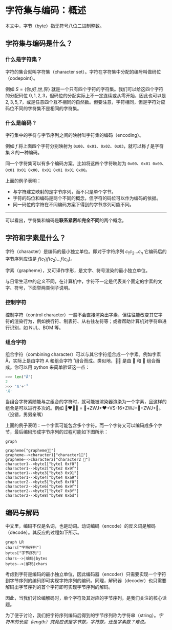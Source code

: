 # 字符集与编码：概述

本文中，字节（byte）指无符号八位二进制整数。

## 字符集与编码是什么？

### 什么是字符集？

字符的集合就叫字符集（character set）。字符在字符集中分配的编号叫做码位（codepoint）。

例如 $S=\{\text{你,好,世,界}\}$ 就是一个只有四个字符的字符集。我们可以给这四个字符的分配码位 $0,1,2,3$，但码位的分配实际上不一定连续或从零开始，因此也可以是 $2,3,5,7$，或是任意四个互不相同的自然数。但要注意，字符相同，但是字符对应码位不同的字符集不是相同的字符集。

### 什么是编码？

字符集中的字符与字节序列之间的映射叫字符集的编码（encoding）。

例如 $f$ 将上面四个字符分别映射为 `0x00`、`0x01`、`0x02`、`0x03`，就可以称 $f$ 是字符集 $S$ 的一种编码。 

同一个字符集可以有多个编码方案。比如将这四个字符映射为 `0x00`、`0x01 0x00`、`0x01 0x01 0x00`、`0x01 0x01 0x01 0x00`。

上面的例子表明：

- 与字符建立映射的是字节序列，而不只是单个字节。
- 字符的码位和编码是两个不同的概念，但字符的码位可以作为编码的依据。
- 同一码位的字符在不同编码方案下得到的字节序列可能不同。

-----

可以看出，字符集和编码是**联系紧密**却**完全不同**的两个概念。

## 字符和字素是什么？

字符（character）是编码的最小独立单位。即对于字符序列 $c_1c_2\dots c_{n}$ 它编码后的字节序列应该是 $f(c_1)f(c_2)\dots f(c_{n})$。

字素（grapheme），又可译作字形，是文字、符号渲染的最小独立单位。

与日常生活中的定义不同，在计算机中，字符不一定是代表某个固定的字素的文字、符号，下面举两类例子说明。

### 控制字符

控制字符（control character）一般不会直接渲染出字素，但往往能改变其它字符的渲染行为，例如换行符、制表符、从右往左符等；或者帮助计算机对字符串进行识别，如 NUL、BOM 等。

### 组合字符

组合字符（combining character）可以与其它字符组合成一个字素。例如字素 Å，实际上是由字符 A 和组合字符  ̊ 组合而成。类似地，👩🏽 是由 👩 和 🏽 组合而成。你可以用 python 来简单验证这一点：

```python
>>> len("Å")
2
>>> 'A'+'̊'
'Å'
```

当组合字符紧随能与之组合的字符时，就可能被渲染器渲染为一个字素，且这样的组合是可以进行多次的。例如 👨‍❤️‍💋‍👨 = 👨+ZWJ+❤+VS-16+ZWJ+💋+ZWJ+👨。（没错，男男亲嘴）

上面的例子表明：一个字素可能包含多个字符。而一个字符又可以编码成多个字节，最后编码形成字节序列的过程可能如下图所示：

```mermaid
graph

grapheme["grapheme👩🏽"]
grapheme-->character1["character1👩"]
grapheme-->character2["character2 🏽"]
character1-->byte1["byte1 0xf0"]
character1-->byte2["byte2 0x9f"]
character1-->byte3["byte3 0x91"]
character1-->byte4["byte4 0xa9"]
character2-->byte5["byte5 0xf0"]
character2-->byte6["byte6 0x9f"]
character2-->byte7["byte7 0x8f"]
character2-->byte8["byte8 0xbd"]
```

## 编码与解码

中文里，编码不仅是名词，也是动词。动词编码（encode）的反义词是解码（decode）。其反应的过程如下所示。

```mermaid
graph LR
chars["字符序列"]
bytes["字节序列"]
chars-->|编码|bytes
bytes-->|解码|chars
```

考虑到字符是编码的最小独立单位，因此编码器（encoder）只需要实现一个字符到字节序列的编码即可实现字符序列的编码。同理，解码器（decoder）也只需要解码出字节序列的首个字符即可实现字节序列的解码。

因此，当我们讨论编解码时，单个字符及其对应的字节序列，是我们关注的核心话题。

为了便于讨论，我们把字符序列编码后得到的字节序列称为字符串（string）。_字符串的长度（length）究竟应该是字节数，字符数，还是字素数？难说。_

